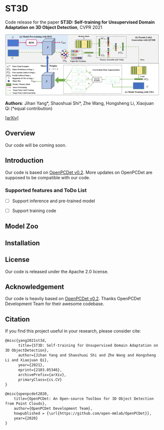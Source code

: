 # ST3D

Code release for the paper **ST3D: Self-training for Unsupervised Domain Adaptation on 3D Object Detection**, CVPR 2021

![framework](./docs/framework.png)

**Authors**: Jihan Yang\*, Shaoshuai Shi\*,  Zhe Wang, Hongsheng Li, Xiaojuan Qi (\*equal contribution)

[[arXiv]](https://arxiv.org/abs/2103.05346)&nbsp;


## Overview

Our code will be coming soon.



## Introduction

Our code is based on [OpenPCDet v0.2](https://github.com/open-mmlab/OpenPCDet/tree/v0.2.0). More updates on OpenPCDet are supposed to be compatible with our code.

### Supported features and ToDo List

- [ ] Support inference and pre-trained model 

- [ ] Support training code

## Model Zoo



## Installation



## License

Our code is released under the Apache 2.0 license.

## Acknowledgement

Our code is heavily based on [OpenPCDet v0.2](https://github.com/open-mmlab/OpenPCDet/tree/v0.2.0). Thanks OpenPCDet Development Team for their awesome codebase.

## Citation

If you find this project useful in your research, please consider cite:
```
@misc{yang2021st3d,
      title={ST3D: Self-training for Unsupervised Domain Adaptation on 3D ObjectDetection}, 
      author={Jihan Yang and Shaoshuai Shi and Zhe Wang and Hongsheng Li and Xiaojuan Qi},
      year={2021},
      eprint={2103.05346},
      archivePrefix={arXiv},
      primaryClass={cs.CV}
}
```
```
@misc{openpcdet2020,
    title={OpenPCDet: An Open-source Toolbox for 3D Object Detection from Point Clouds},
    author={OpenPCDet Development Team},
    howpublished = {\url{https://github.com/open-mmlab/OpenPCDet}},
    year={2020}
}
```